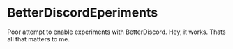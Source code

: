 # BetterDiscordEperiments
Poor attempt to enable experiments with BetterDiscord. Hey, it works. Thats all that matters to me.
